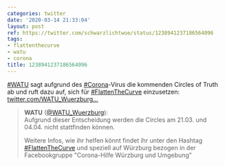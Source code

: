 ```yaml
---
categories: twitter
date: '2020-03-14 21:33:04'
layout: post
ref: https://twitter.com/schwarzlichtwue/status/1238941237186564096
tags:
- flattenthecurve
- watu
- corona
title: 1238941237186564096
---
```

[#WATU](/t/watu) sagt aufgrund des [#Corona](/t/corona)-Virus die kommenden Circles of Truth ab und ruft dazu auf, sich für [#FlattenTheCurve](/t/flattenthecurve) einzusetzen: [twitter.com/WATU_Wuerzburg…](https://twitter.com/WATU_Wuerzburg/status/1238937297560784897)
> <b>WATU</b> ([@WATU_Wuerzburg](https://twitter.com/WATU_Wuerzburg)):  
>Aufgrund dieser Entscheidung werden die Circles am 21.03. und 04.04. nicht stattfinden können.  
>  
>Weitere Infos, wie ihr helfen könnt findet ihr unter den Hashtag [#FlattenTheCurve](/t/flattenthecurve) und speziell auf Würzburg bezogen in der Facebookgruppe "Corona-Hilfe Würzburg und Umgebung"   

